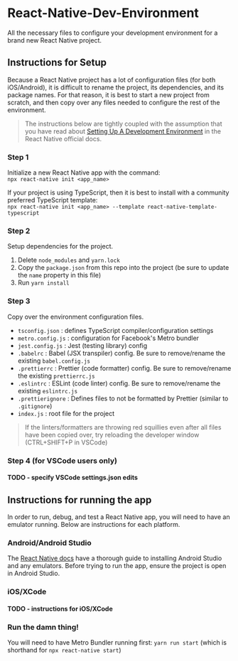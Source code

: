 # React-Native-Dev-Environment
All the necessary files to configure your development environment for a brand new React Native project.

## Instructions for Setup
Because a React Native project has a lot of configuration files (for both iOS/Android), it is difficult to rename the project, its dependencies, and its package names. For that reason, it is best to start a new project from scratch, and then copy over any files needed to configure the rest of the environment.

> The instructions below are tightly coupled with the assumption that you have read about [Setting Up A Development Environment](https://reactnative.dev/docs/environment-setup) in the React Native official docs.

### Step 1
Initialize a new React Native app with the command:\
`npx react-native init <app_name>`

If your project is using TypeScript, then it is best to install with a community preferred TypeScript template:\
`npx react-native init <app_name> --template react-native-template-typescript`

### Step 2
Setup dependencies for the project.
1) Delete `node_modules` and `yarn.lock`
2) Copy the `package.json` from this repo into the project (be sure to update the `name` property in this file)
3) Run `yarn install`

### Step 3
Copy over the environment configuration files.
- `tsconfig.json` : defines TypeScript compiler/configuration settings
- `metro.config.js` : configuration for Facebook's Metro bundler
- `jest.config.js` : Jest (testing library) config
- `.babelrc` : Babel (JSX transpiler) config. Be sure to remove/rename the existing `babel.config.js`
- `.prettierrc` : Prettier (code formatter) config. Be sure to remove/rename the existing `prettierrc.js`
- `.eslintrc` : ESLint (code linter) config. Be sure to remove/rename the existing `eslintrc.js`
- `.prettierignore` : Defines files to not be formatted by Prettier (similar to `.gitignore`)
- `index.js` : root file for the project

> If the linters/formatters are throwing red squillies even after all files have been copied over, try reloading the developer window (CTRL+SHIFT+P in VSCode)

### Step 4 (for VSCode users only)
#### TODO - specify VSCode settings.json edits

## Instructions for running the app
In order to run, debug, and test a React Native app, you will need to have an emulator running. Below are instructions for each platform.

### Android/Android Studio
The [React Native docs](https://reactnative.dev/docs/environment-setup) have a thorough guide to installing Android Studio and any emulators.
Before trying to run the app, ensure the project is open in Android Studio.

### iOS/XCode
#### TODO - instructions for iOS/XCode

### Run the damn thing!
You will need to have Metro Bundler running first:
`yarn run start` (which is shorthand for `npx react-native start`)
